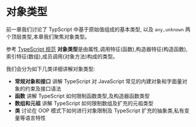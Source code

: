 # 对象类型

前一章我们讨论了 TypScript 中基于原始值组成的基本类型,
以及 `any,unknown` 两个顶层类型,本章我们聚焦对象类型。

参考 [TypeScript 规范](https://github.com/microsoft/TypeScript/blob/master/doc/spec.md#33-object-types)
**对象类型**是由属性,调用特征(函数),构造器特征(构造函数),索引特征(数组),成员调用(对象方法)构成的类型。

我们会分为如下几类详细讲解对象类型:

* **常规对象和接口** 讲解 TypeScript 对 JavaScript 常见的内建对象和字面量对象的约束及接口语法
* **函数** 讲解 TypeScript 如何限制函数类型,及构造器函数类型
* **数组和元祖** 讲解 TypeScript 如何限制数组及扩充的元祖类型
* **类** 讨论在 OOP 模式下如何进行对象限制及 TypeScript 扩充的抽象类,私有变量等语言特性 


